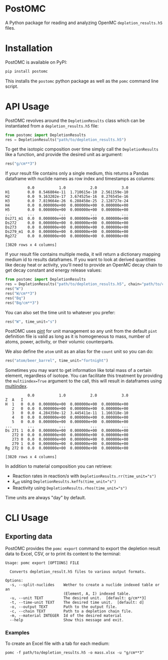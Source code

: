 # PostOMC

A Python package for reading and analyzing OpenMC `depletion_results.h5` files.

# Installation

PostOMC is available on PyPI:

```sh
pip install postomc
```

This installs the `postomc` python package as well as the `pomc` command line script.

# API Usage

PostOMC revolves around the `DepletionResults` class which can be instantiated from a `depletion_results.h5` file:

```python
from postomc import DepletionResults
res = DepletionResults("path/to/depletion_results.h5")
```

To get the isotopic composition over time simply call the `DepletionResults` like a function, and provide the desired unit as argument:

```python
res("g/cm**3")
```

If your result file contains only a single medium, this returns a Pandas dataframe with nuclide names as row index and timestamps as columns:

```text
          0.0           1.0           2.0           3.0
H1        0.0  8.546804e-11  1.710615e-10  2.561159e-10
H2        0.0  9.163202e-17  3.674525e-16  8.276545e-16
H3        0.0  7.819664e-26  6.288458e-25  2.128727e-24
H4        0.0  0.000000e+00  0.000000e+00  0.000000e+00
H5        0.0  0.000000e+00  0.000000e+00  0.000000e+00
...       ...           ...           ...           ...
Ds271_m1  0.0  0.000000e+00  0.000000e+00  0.000000e+00
Ds272     0.0  0.000000e+00  0.000000e+00  0.000000e+00
Ds273     0.0  0.000000e+00  0.000000e+00  0.000000e+00
Ds279_m1  0.0  0.000000e+00  0.000000e+00  0.000000e+00
Rg272     0.0  0.000000e+00  0.000000e+00  0.000000e+00

[3820 rows x 4 columns]
```

If your result file contains multiple media, it will return a dictionary mapping medium id to results dataframes.
If you want to look at derived quantities like decay heat or activity, you'll need to provide an OpenMC decay chain to get decay constant and energy release values:

```python
from postomc import DepletionResults
res = DepletionResults("path/to/depletion_results.h5", chain="path/to/chain.xml")
res("W")
res("W/cm**3")
res("Bq")
res("Bq/cm**3")
```

You can also set the time unit to whatever you prefer:

```python
res("W", time_unit="s")
```

PostOMC uses [pint](https://pint.readthedocs.io/en/latest/index.html) for unit management so any unit from the default `pint` definition file is valid as long as it is homogeneous to mass, number of atoms, power, activity, or their volumic counterparts.

We also define the `atom` unit as an alias for the `count` unit so you can do:

```python
res("atom/beer_barrel", time_unit="fortnight")
```

Sometimes you may want to get information like total mass of a certain element, regardless of isotope.
You can facilitate this treatment by providing the `multiindex=True` argument to the call, this will result in dataframes using [multiindex](https://pandas.pydata.org/docs/user_guide/advanced.html).

```text
          0.0           1.0           2.0           3.0
Z  A   I
H  1   0  0.0  0.000000e+00  0.000000e+00  0.000000e+00
   2   0  0.0  0.000000e+00  0.000000e+00  0.000000e+00
   3   0  0.0  4.284350e-12  3.445411e-11  1.166318e-10
   4   0  0.0  0.000000e+00  0.000000e+00  0.000000e+00
   5   0  0.0  0.000000e+00  0.000000e+00  0.000000e+00
...       ...           ...           ...           ...
Ds 271 1  0.0  0.000000e+00  0.000000e+00  0.000000e+00
   272 0  0.0  0.000000e+00  0.000000e+00  0.000000e+00
   273 0  0.0  0.000000e+00  0.000000e+00  0.000000e+00
   279 1  0.0  0.000000e+00  0.000000e+00  0.000000e+00
Rg 272 0  0.0  0.000000e+00  0.000000e+00  0.000000e+00

[3820 rows x 4 columns]
```

In addition to material composition you can retrieve:

* Reaction rates in $\mathrm{reaction}/s$ with `DepletionResults.rr(time_unit="s")`
* $k_\mathrm{eff}$ using `DepletionResults.keffs(time_unit="s")`
* Reactivity using `DepletionResults.rhos(time_unit="s")`

Time units are always "day" by default.

# CLI Usage

## Exporting data

PostOMC provides the `pomc export` command to export the depletion result data to Excel, CSV, or to print its content to the terminal:

```text
Usage: pomc export [OPTIONS] FILE

  Converts depletion_result.h5 files to various output formats.

Options:
  -s, --split-nuclides    Wether to create a nuclide indexed table or an
                          (Element, A, I) indexed table.
  -u, --unit TEXT         The desired unit.  [default: g/cm**3]
  -t, --time-unit TEXT    The desired time unit.  [default: d]
  -o, --output TEXT       Path to the output file.
  -c, --chain TEXT        Path to a depletion chain file.
  -m, --material INTEGER  Id of the desired material
  --help                  Show this message and exit.
```
### Examples

To create an Excel file with a tab for each medium:

```console
pomc -f path/to/depletion_results.h5 -o mass.xlsx -u "g/cm**3"
```